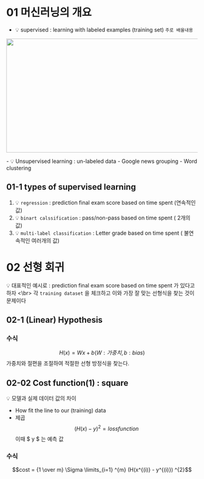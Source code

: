

# 01 머신러닝의 개요
 - 💡 supervised : learning with labeled examples (training set) `주로 배울내용`
<p align='center'><img src="https://user-images.githubusercontent.com/118495946/214555562-b7df5d97-b9e8-471a-9989-0a9dc50ae727.jpeg" width="600" height="300"/></p>
 -  💡 Unsupervised learning : un-labeled data
  - Google news grouping
  - Word clustering

## 01-1 types of supervised learning
1. 💡 `regression` : prediction final exam score based on time spent (연속적인 값)
2. 💡 `binart calssification` : pass/non-pass based on time spent ( 2개의 값)
3. 💡 `multi-label classification` : Letter grade based on time spent ( 불연속적인 여러개의 값)

# 02 선형 회귀
💡 대표적인 예시로 : prediction final exam score based on time spent 가 있다고 하자 <\br>
각 `training dataset` 을 체크하고 이와 가장 잘 맞는 선형식을 찾는 것이 문제이다

## 02-1 (Linear) Hypothesis
### 수식
$$H(x) = Wx + b (W : 가중치, b: bias)$$
가중치와 절편을 조절하여 적절한 선형 방정식을 찾는다.

## 02-02 Cost function(1) : square
 💡 모델과 실제 데이터 값의 차이
 - How fit the line to our (training) data
 - 제곱
$$(H(x) - y )^{2} = loss function $$
이때 $ y $ 는 예측 값
### 수식
$$cost = {1 \over m} \Sigma \limits_{i=1} ^{m} (H(x^{(i)} - y^{(i)}) ^{2}$$



